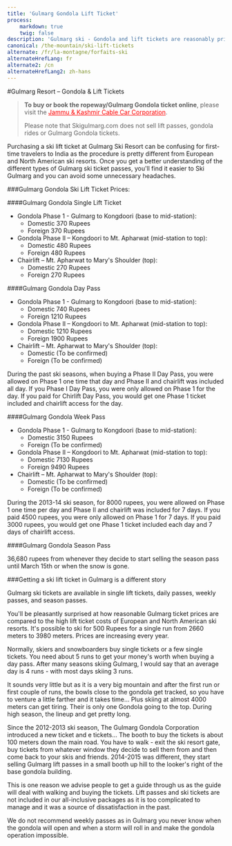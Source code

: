 ```yaml
---
title: 'Gulmarg Gondola Lift Ticket'
process:
    markdown: true
    twig: false
description: 'Gulmarg ski - Gondola and lift tickets are reasonably priced. Buy single tickets, daily, weekly or season passes. Our all-inclusive ski packages include tickets'
canonical: /the-mountain/ski-lift-tickets
alternate: /fr/la-montagne/forfaits-ski
alternateHrefLang: fr
alternate2: /cn
alternateHrefLang2: zh-hans
---
```


#Gulmarg Resort – Gondola & Lift Tickets

>**To buy or book the ropeway/Gulmarg Gondola ticket online**, please visit the <a href="https://www.jammukashmircablecar.com/home" target="_blank" title="Vist Jammu & Kashmir Cable Car Corporation to book." style="color:red;">Jammu & Kashmir Cable Car Corporation</a>.
>
>Please note that Skigulmarg.com does not sell lift passes, gondola rides or Gulmarg Gondola tickets.

Purchasing a ski lift ticket at Gulmarg Ski Resort can be confusing for first-time travelers to India as the procedure is pretty different from European and North American ski resorts. Once you get a better understanding of the different types of Gulmarg ski ticket passes, you'll find it easier to Ski Gulmarg and you can avoid some unnecessary headaches.

###Gulmarg Gondola Ski Lift Ticket Prices:

####Gulmarg Gondola Single Lift Ticket

+ Gondola Phase 1 - Gulmarg to Kongdoori (base to mid-station):
  + Domestic 370 Rupees
  + Foreign 370 Rupees
+ Gondola Phase II – Kongdoori to Mt. Apharwat (mid-station to top):
  + Domestic 480 Rupees
  + Foreign 480 Rupees
+ Chairlift – Mt. Apharwat to Mary's Shoulder (top):
  + Domestic 270 Rupees
  + Foreign 270 Rupees

####Gulmarg Gondola Day Pass

+ Gondola Phase 1 - Gulmarg to Kongdoori (base to mid-station):
  + Domestic 740 Rupees
  + Foreign 1210 Rupees
+ Gondola Phase II – Kongdoori to Mt. Apharwat (mid-station to top):
  + Domestic 1210 Rupees
  + Foreign 1900 Rupees
+ Chairlift – Mt. Apharwat to Mary's Shoulder (top):
  + Domestic (To be confirmed)
  + Foreign (To be confirmed)

During the past ski seasons, when buying a Phase II Day Pass, you were allowed on Phase 1 one time that day and Phase II and chairlift was included all day. If you Phase I Day Pass, you were only allowed on Phase 1 for the day. If you paid for Chirlift Day Pass, you would get one Phase 1 ticket included and chairlift access for the day.

####Gulmarg Gondola Week Pass

+ Gondola Phase 1 - Gulmarg to Kongdoori (base to mid-station):
  + Domestic 3150 Rupees
  + Foreign (To be confirmed)
+ Gondola Phase II – Kongdoori to Mt. Apharwat (mid-station to top):
  + Domestic 7130 Rupees
  + Foreign 9490 Rupees
+ Chairlift – Mt. Apharwat to Mary's Shoulder (top):
  + Domestic (To be confirmed)
  + Foreign (To be confirmed)

During the 2013-14 ski season, for 8000 rupees, you were allowed on Phase 1 one time per day and Phase II and chairlift was included for 7 days. If you paid 4500 rupees, you were only allowed on Phase 1 for 7 days. If you paid 3000 rupees, you would get one Phase 1 ticket included each day and 7 days of chairlift access.

####Gulmarg Gondola Season Pass

36,680 rupees from whenever they decide to start selling the season pass until March 15th or when the snow is gone.

###Getting a ski lift ticket in Gulmarg is a different story

Gulmarg ski tickets are available in single lift tickets, daily passes, weekly passes, and season passes.

You'll be pleasantly surprised at how reasonable Gulmarg ticket prices are compared to the high lift ticket costs of European and North American ski resorts. It's possible to ski for 500 Rupees for a single run from 2660 meters to 3980 meters. Prices are increasing every year.

Normally, skiers and snowboarders buy single tickets or a few single tickets. You need about 5 runs to get your money's worth when buying a day pass. After many seasons skiing Gulmarg, I would say that an average day is 4 runs - with most days skiing 3 runs.

It sounds very little but as it is a very big mountain and after the first run or first couple of runs, the bowls close to the gondola get tracked, so you have to venture a little farther and it takes time… Plus skiing at almost 4000 meters can get tiring. Their is only one Gondola going to the top. During high season, the lineup and get pretty long.

Since the 2012-2013 ski season, The Gulmarg Gondola Corporation introduced a new ticket and e tickets… The booth to buy the tickets is about 100 meters down the main road. You have to walk - exit the ski resort gate, buy tickets from whatever window they decide to sell them from and then come back to your skis and friends. 2014-2015 was different, they start selling Gulmarg lift passes in a small booth up hill to the looker's right of the base gondola building.

This is one reason we advise people to get a guide through us as the guide will deal with walking and buying the tickets. Lift passes and ski tickets are not included in our all-inclusive packages as it is too complicated to manage and it was a source of dissatisfaction in the past.

We do not recommend weekly passes as in Gulmarg you never know when the gondola will open and when a storm will roll in and make the gondola operation impossible.
